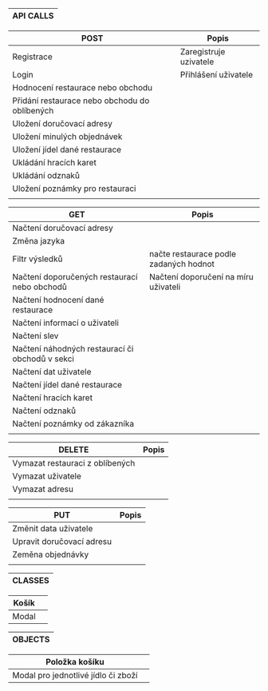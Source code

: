 | API CALLS | 
|---|

| POST | Popis |
|   ---    |           ---           |
| Registrace | Zaregistruje uzivatele  |
| Login | Přihlášení uživatele  |
| Hodnocení restaurace nebo obchodu |   |
| Přidání restaurace nebo obchodu do oblíbených |   |
| Uložení doručovací adresy |   |
| Uložení minulých objednávek |                      |
|   Uložení jídel dané restaurace  |                      |
|  Ukládání hracích karet     |                      |
|  Ukládání odznaků     |          |
|   Uložení poznámky pro restauraci    |          |
|       |          |



|   GET    |     Popis       |
|   ---    |           ---           |
|  Načtení doručovací adresy |          |
|  Změna jazyka  |                      |
|   Filtr výsledků    |        načte restaurace podle zadaných hodnot         |
| Načtení doporučených restaurací nebo obchodů | Načtení doporučení na míru uživateli |
|   Načtení hodnocení dané restaurace    |                    |
|   Načtení informací o uživateli   |                      |
|    Načtení slev   |                      |
|   Načtení náhodných restaurací či obchodů v sekci   |     |
|   Načtení dat uživatele    |                      |      
|   Načtení jídel dané restaurace    |                      |    
|  Načtení hracích karet     |                      |
|  Načtení odznaků     |          |  
|   Načtení poznámky od zákazníka    |          |     
|       |                      |

|   DELETE     |         Popis             |
|   ---    |           ---           |
|   Vymazat restauraci z oblíbených    |                      |
|   Vymazat uživatele    |                      |
|   Vymazat adresu    |                      |
|       |                      |

|   PUT    |          Popis            |
|   ---    |           ---           |
|   Změnit data uživatele    |                      |
|   Upravit doručovací adresu   |                      |
|   Zeměna objednávky    |                      |
|       |                      |

| CLASSES | 
|---|

| Košík |                      |
|  ---  |         ---          |
|   Modal |                      |

| OBJECTS | 
|---|

| Položka košíku ||
|  ---  |         ---          |
|   Modal pro jednotlivé jídlo či zboží    |                      |